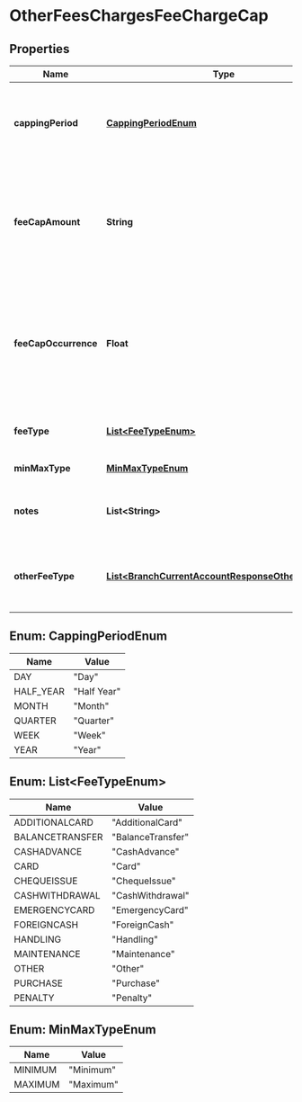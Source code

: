 
# OtherFeesChargesFeeChargeCap

## Properties
Name | Type | Description | Notes
------------ | ------------- | ------------- | -------------
**cappingPeriod** | [**CappingPeriodEnum**](#CappingPeriodEnum) | Period e.g. day, week, month etc. for which the fee/charge is capped |  [optional]
**feeCapAmount** | **String** | Cap amount charged for a fee/charge (where it is charged in terms of an amount rather than a rate) |  [optional]
**feeCapOccurrence** | **Float** | fee/charges are captured dependent on the number of occurrences rather than capped at a particular amount |  [optional]
**feeType** | [**List&lt;FeeTypeEnum&gt;**](#List&lt;FeeTypeEnum&gt;) | Fee/charge type which is being capped | 
**minMaxType** | [**MinMaxTypeEnum**](#MinMaxTypeEnum) | Min Max type | 
**notes** | **List&lt;String&gt;** | Free text for adding  extra details for fee charge cap |  [optional]
**otherFeeType** | [**List&lt;BranchCurrentAccountResponseOtherFeeType&gt;**](BranchCurrentAccountResponseOtherFeeType.md) | Other fee type code which is not available in the standard code set |  [optional]


<a name="CappingPeriodEnum"></a>
## Enum: CappingPeriodEnum
Name | Value
---- | -----
DAY | &quot;Day&quot;
HALF_YEAR | &quot;Half Year&quot;
MONTH | &quot;Month&quot;
QUARTER | &quot;Quarter&quot;
WEEK | &quot;Week&quot;
YEAR | &quot;Year&quot;


<a name="List<FeeTypeEnum>"></a>
## Enum: List&lt;FeeTypeEnum&gt;
Name | Value
---- | -----
ADDITIONALCARD | &quot;AdditionalCard&quot;
BALANCETRANSFER | &quot;BalanceTransfer&quot;
CASHADVANCE | &quot;CashAdvance&quot;
CARD | &quot;Card&quot;
CHEQUEISSUE | &quot;ChequeIssue&quot;
CASHWITHDRAWAL | &quot;CashWithdrawal&quot;
EMERGENCYCARD | &quot;EmergencyCard&quot;
FOREIGNCASH | &quot;ForeignCash&quot;
HANDLING | &quot;Handling&quot;
MAINTENANCE | &quot;Maintenance&quot;
OTHER | &quot;Other&quot;
PURCHASE | &quot;Purchase&quot;
PENALTY | &quot;Penalty&quot;


<a name="MinMaxTypeEnum"></a>
## Enum: MinMaxTypeEnum
Name | Value
---- | -----
MINIMUM | &quot;Minimum&quot;
MAXIMUM | &quot;Maximum&quot;



